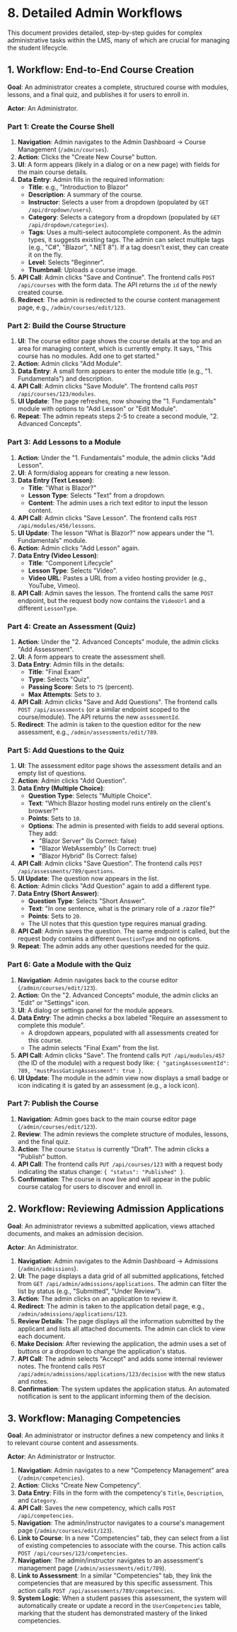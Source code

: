 # 8. Detailed Admin Workflows

This document provides detailed, step-by-step guides for complex administrative tasks within the LMS, many of which are crucial for managing the student lifecycle.

## 1. Workflow: End-to-End Course Creation

**Goal**: An administrator creates a complete, structured course with modules, lessons, and a final quiz, and publishes it for users to enroll in.

**Actor**: An Administrator.

### Part 1: Create the Course Shell

1.  **Navigation**: Admin navigates to the Admin Dashboard -> Course Management (`/admin/courses`).
2.  **Action**: Clicks the "Create New Course" button.
3.  **UI**: A form appears (likely in a dialog or on a new page) with fields for the main course details.
4.  **Data Entry**: Admin fills in the required information:
    -   **Title**: e.g., "Introduction to Blazor"
    -   **Description**: A summary of the course.
    -   **Instructor**: Selects a user from a dropdown (populated by `GET /api/dropdown/users`).
    -   **Category**: Selects a category from a dropdown (populated by `GET /api/dropdown/categories`).
    -   **Tags**: Uses a multi-select autocomplete component. As the admin types, it suggests existing tags. The admin can select multiple tags (e.g., "C#", "Blazor", ".NET 8"). If a tag doesn't exist, they can create it on the fly.
    -   **Level**: Selects "Beginner".
    -   **Thumbnail**: Uploads a course image.
5.  **API Call**: Admin clicks "Save and Continue". The frontend calls `POST /api/courses` with the form data. The API returns the `id` of the newly created course.
6.  **Redirect**: The admin is redirected to the course content management page, e.g., `/admin/courses/edit/123`.

### Part 2: Build the Course Structure

1.  **UI**: The course editor page shows the course details at the top and an area for managing content, which is currently empty. It says, "This course has no modules. Add one to get started."
2.  **Action**: Admin clicks "Add Module".
3.  **Data Entry**: A small form appears to enter the module title (e.g., "1. Fundamentals") and description.
4.  **API Call**: Admin clicks "Save Module". The frontend calls `POST /api/courses/123/modules`.
5.  **UI Update**: The page refreshes, now showing the "1. Fundamentals" module with options to "Add Lesson" or "Edit Module".
6.  **Repeat**: The admin repeats steps 2-5 to create a second module, "2. Advanced Concepts".

### Part 3: Add Lessons to a Module

1.  **Action**: Under the "1. Fundamentals" module, the admin clicks "Add Lesson".
2.  **UI**: A form/dialog appears for creating a new lesson.
3.  **Data Entry (Text Lesson)**:
    -   **Title**: "What is Blazor?"
    -   **Lesson Type**: Selects "Text" from a dropdown.
    -   **Content**: The admin uses a rich text editor to input the lesson content.
4.  **API Call**: Admin clicks "Save Lesson". The frontend calls `POST /api/modules/456/lessons`.
5.  **UI Update**: The lesson "What is Blazor?" now appears under the "1. Fundamentals" module.
6.  **Action**: Admin clicks "Add Lesson" again.
7.  **Data Entry (Video Lesson)**:
    -   **Title**: "Component Lifecycle"
    -   **Lesson Type**: Selects "Video".
    -   **Video URL**: Pastes a URL from a video hosting provider (e.g., YouTube, Vimeo).
8.  **API Call**: Admin saves the lesson. The frontend calls the same `POST` endpoint, but the request body now contains the `VideoUrl` and a different `LessonType`.

### Part 4: Create an Assessment (Quiz)

1.  **Action**: Under the "2. Advanced Concepts" module, the admin clicks "Add Assessment".
2.  **UI**: A form appears to create the assessment shell.
3.  **Data Entry**: Admin fills in the details:
    -   **Title**: "Final Exam"
    -   **Type**: Selects "Quiz".
    -   **Passing Score**: Sets to `75` (percent).
    -   **Max Attempts**: Sets to `3`.
4.  **API Call**: Admin clicks "Save and Add Questions". The frontend calls `POST /api/assessments` (or a similar endpoint scoped to the course/module). The API returns the new `assessmentId`.
5.  **Redirect**: The admin is taken to the question editor for the new assessment, e.g., `/admin/assessments/edit/789`.

### Part 5: Add Questions to the Quiz

1.  **UI**: The assessment editor page shows the assessment details and an empty list of questions.
2.  **Action**: Admin clicks "Add Question".
3.  **Data Entry (Multiple Choice)**:
    -   **Question Type**: Selects "Multiple Choice".
    -   **Text**: "Which Blazor hosting model runs entirely on the client's browser?"
    -   **Points**: Sets to `10`.
    -   **Options**: The admin is presented with fields to add several options. They add:
        -   "Blazor Server" (Is Correct: false)
        -   "Blazor WebAssembly" (Is Correct: true)
        -   "Blazor Hybrid" (Is Correct: false)
4.  **API Call**: Admin clicks "Save Question". The frontend calls `POST /api/assessments/789/questions`.
5.  **UI Update**: The question now appears in the list.
6.  **Action**: Admin clicks "Add Question" again to add a different type.
7.  **Data Entry (Short Answer)**:
    -   **Question Type**: Selects "Short Answer".
    -   **Text**: "In one sentence, what is the primary role of a .razor file?"
    -   **Points**: Sets to `20`.
    -   The UI notes that this question type requires manual grading.
8.  **API Call**: Admin saves the question. The same endpoint is called, but the request body contains a different `QuestionType` and no options.
9.  **Repeat**: The admin adds any other questions needed for the quiz.

### Part 6: Gate a Module with the Quiz

1.  **Navigation**: Admin navigates back to the course editor (`/admin/courses/edit/123`).
2.  **Action**: On the "2. Advanced Concepts" module, the admin clicks an "Edit" or "Settings" icon.
3.  **UI**: A dialog or settings panel for the module appears.
4.  **Data Entry**: The admin checks a box labeled "Require an assessment to complete this module".
    -   A dropdown appears, populated with all assessments created for this course.
    -   The admin selects "Final Exam" from the list.
5.  **API Call**: Admin clicks "Save". The frontend calls `PUT /api/modules/457` (the ID of the module) with a request body like: `{ "gatingAssessmentId": 789, "mustPassGatingAssessment": true }`.
6.  **UI Update**: The module in the admin view now displays a small badge or icon indicating it is gated by an assessment (e.g., a lock icon).

### Part 7: Publish the Course

1.  **Navigation**: Admin goes back to the main course editor page (`/admin/courses/edit/123`).
2.  **Review**: The admin reviews the complete structure of modules, lessons, and the final quiz.
3.  **Action**: The course `Status` is currently "Draft". The admin clicks a "Publish" button.
4.  **API Call**: The frontend calls `PUT /api/courses/123` with a request body indicating the status change: `{ "status": "Published" }`.
5.  **Confirmation**: The course is now live and will appear in the public course catalog for users to discover and enroll in.

## 2. Workflow: Reviewing Admission Applications

**Goal**: An administrator reviews a submitted application, views attached documents, and makes an admission decision.

**Actor**: An Administrator.

1.  **Navigation**: Admin navigates to the Admin Dashboard -> Admissions (`/admin/admissions`).
2.  **UI**: The page displays a data grid of all submitted applications, fetched from `GET /api/admin/admissions/applications`. The admin can filter the list by status (e.g., "Submitted", "Under Review").
3.  **Action**: The admin clicks on an application to review it.
4.  **Redirect**: The admin is taken to the application detail page, e.g., `/admin/admissions/applications/123`.
5.  **Review Details**: The page displays all the information submitted by the applicant and lists all attached documents. The admin can click to view each document.
6.  **Make Decision**: After reviewing the application, the admin uses a set of buttons or a dropdown to change the application's status.
7.  **API Call**: The admin selects "Accept" and adds some internal reviewer notes. The frontend calls `POST /api/admin/admissions/applications/123/decision` with the new status and notes.
8.  **Confirmation**: The system updates the application status. An automated notification is sent to the applicant informing them of the decision.

## 3. Workflow: Managing Competencies

**Goal**: An administrator or instructor defines a new competency and links it to relevant course content and assessments.

**Actor**: An Administrator or Instructor.

1.  **Navigation**: Admin navigates to a new "Competency Management" area (`/admin/competencies`).
2.  **Action**: Clicks "Create New Competency".
3.  **Data Entry**: Fills in the form with the competency's `Title`, `Description`, and `Category`.
4.  **API Call**: Saves the new competency, which calls `POST /api/competencies`.
5.  **Navigation**: The admin/instructor navigates to a course's management page (`/admin/courses/edit/123`).
6.  **Link to Course**: In a new "Competencies" tab, they can select from a list of existing competencies to associate with the course. This action calls `POST /api/courses/123/competencies`.
7.  **Navigation**: The admin/instructor navigates to an assessment's management page (`/admin/assessments/edit/789`).
8.  **Link to Assessment**: In a similar "Competencies" tab, they link the competencies that are measured by this specific assessment. This action calls `POST /api/assessments/789/competencies`.
9.  **System Logic**: When a student passes this assessment, the system will automatically create or update a record in the `UserCompetencies` table, marking that the student has demonstrated mastery of the linked competencies.
